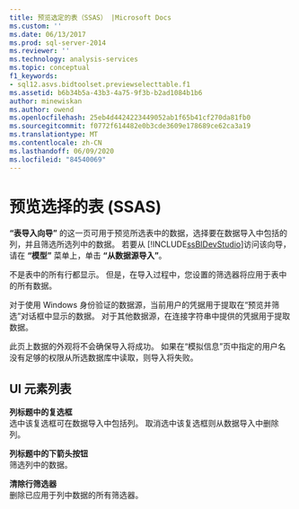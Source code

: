 ```yaml
---
title: 预览选定的表（SSAS） |Microsoft Docs
ms.custom: ''
ms.date: 06/13/2017
ms.prod: sql-server-2014
ms.reviewer: ''
ms.technology: analysis-services
ms.topic: conceptual
f1_keywords:
- sql12.asvs.bidtoolset.previewselecttable.f1
ms.assetid: b6b34b5a-43b3-4a75-9f3b-b2ad1084b1b6
author: minewiskan
ms.author: owend
ms.openlocfilehash: 25eb4d4424223449052ab1f65b41cf270da81fb0
ms.sourcegitcommit: f0772f614482e0b3cde3609e178689ce62ca3a19
ms.translationtype: MT
ms.contentlocale: zh-CN
ms.lasthandoff: 06/09/2020
ms.locfileid: "84540069"
---
```

# <a name="preview-selected-table-ssas"></a>预览选择的表 (SSAS)
  **“表导入向导”** 的这一页可用于预览所选表中的数据，选择要在数据导入中包括的列，并且筛选所选列中的数据。 若要从 [!INCLUDE[ssBIDevStudio](../includes/ssbidevstudio-md.md)]访问该向导，请在 **“模型”** 菜单上，单击 **“从数据源导入”**。  
  
 不是表中的所有行都显示。 但是，在导入过程中，您设置的筛选器将应用于表中的所有数据。  
  
 对于使用 Windows 身份验证的数据源，当前用户的凭据用于提取在“预览并筛选”对话框中显示的数据。 对于其他数据源，在连接字符串中提供的凭据用于提取数据。  
  
 此页上数据的外观将不会确保导入将成功。 如果在“模拟信息”页中指定的用户名没有足够的权限从所选数据库中读取，则导入将失败。  
  
## <a name="ui-element-list"></a>UI 元素列表  
 **列标题中的复选框**  
 选中该复选框可在数据导入中包括列。 取消选中该复选框则从数据导入中删除列。  
  
 **列标题中的下箭头按钮**  
 筛选列中的数据。  
  
 **清除行筛选器**  
 删除已应用于列中数据的所有筛选器。  
  
  
